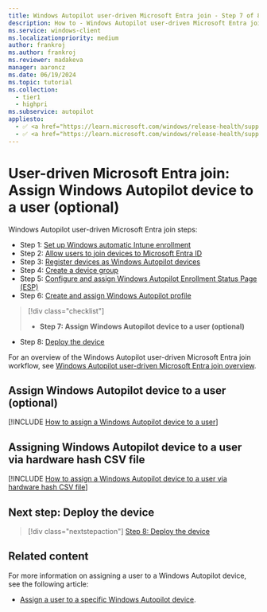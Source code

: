 ```yaml
---
title: Windows Autopilot user-driven Microsoft Entra join - Step 7 of 8 - Assign Windows Autopilot device to a user
description: How to - Windows Autopilot user-driven Microsoft Entra join - Step 7 of 8 - Assign Windows Autopilot device to a user.
ms.service: windows-client
ms.localizationpriority: medium
author: frankroj
ms.author: frankroj
ms.reviewer: madakeva
manager: aaroncz
ms.date: 06/19/2024
ms.topic: tutorial
ms.collection:
  - tier1
  - highpri
ms.subservice: autopilot
appliesto:
  - ✅ <a href="https://learn.microsoft.com/windows/release-health/supported-versions-windows-client" target="_blank">Windows 11</a>
  - ✅ <a href="https://learn.microsoft.com/windows/release-health/supported-versions-windows-client" target="_blank">Windows 10</a>
---
```


# User-driven Microsoft Entra join: Assign Windows Autopilot device to a user (optional)

Windows Autopilot user-driven Microsoft Entra join steps:

- Step 1: [Set up Windows automatic Intune enrollment](azure-ad-join-automatic-enrollment.md)
- Step 2: [Allow users to join devices to Microsoft Entra ID](azure-ad-join-allow-users-to-join.md)
- Step 3: [Register devices as Windows Autopilot devices](azure-ad-join-register-device.md)
- Step 4: [Create a device group](azure-ad-join-device-group.md)
- Step 5: [Configure and assign Windows Autopilot Enrollment Status Page (ESP)](azure-ad-join-esp.md)
- Step 6: [Create and assign Windows Autopilot profile](azure-ad-join-autopilot-profile.md)

> [!div class="checklist"]
>
> - **Step 7: Assign Windows Autopilot device to a user (optional)**

- Step 8: [Deploy the device](azure-ad-join-deploy-device.md)

For an overview of the Windows Autopilot user-driven Microsoft Entra join workflow, see [Windows Autopilot user-driven Microsoft Entra join overview](azure-ad-join-workflow.md#workflow).

## Assign Windows Autopilot device to a user (optional)

[!INCLUDE [How to assign a Windows Autopilot device to a user](../includes/assign-autopilot-device-to-user.md)]

## Assigning Windows Autopilot device to a user via hardware hash CSV file

[!INCLUDE [How to assign a Windows Autopilot device to a user via hardware hash CSV file](../includes/assign-autopilot-device-to-user-via-csv.md)]

## Next step: Deploy the device

> [!div class="nextstepaction"]
> [Step 8: Deploy the device](azure-ad-join-deploy-device.md)

## Related content

For more information on assigning a user to a Windows Autopilot device, see the following article:

- [Assign a user to a specific Windows Autopilot device](../../enrollment-autopilot.md#assign-a-user-to-a-specific-windows-autopilot-device).
